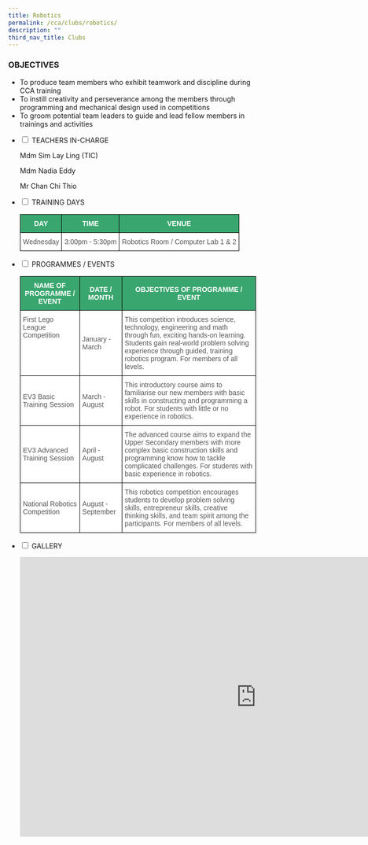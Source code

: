 ```yaml
---
title: Robotics
permalink: /cca/clubs/robotics/
description: ""
third_nav_title: Clubs
---
```

### OBJECTIVES

*   To produce team members who exhibit teamwork and discipline during CCA training
*   To instill creativity and perseverance among the members through programming and mechanical design used in competitions
*   To groom potential team leaders to guide and lead fellow members in trainings and activities

<ul class="jekyllcodex_accordion">

<li><input type="checkbox" id="accordion1">
<label for="accordion1">TEACHERS IN-CHARGE</label><div>  
<p>Mdm Sim Lay Ling (TIC)</p>
<p>Mdm&nbsp;Nadia Eddy</p>
<p>Mr Chan Chi Thio</p>
</div></li>

<li><input type="checkbox" id="accordion2">
<label for="accordion2">TRAINING DAYS</label><div>  

<p>
<style type="text/css">
.tg  {border-collapse:collapse;border-spacing:0;}
.tg td{border-color:black;border-style:solid;border-width:1px;font-family:Arial, sans-serif;font-size:14px;
  overflow:hidden;padding:10px 5px;word-break:normal;}
.tg th{border-color:black;border-style:solid;border-width:1px;font-family:Arial, sans-serif;font-size:14px;
  font-weight:normal;overflow:hidden;padding:10px 5px;word-break:normal;}
.tg .tg-k0s0{background-color:#3AA66F;color:#FFF;font-weight:bold;text-align:center;vertical-align:middle}
.tg .tg-mwz3{background-color:#FFF;color:#565656;text-align:left;vertical-align:middle}
</style>
<table class="tg">
<thead>
  <tr>
    <th class="tg-k0s0"><span style="color:#FFF;background-color:#3AA66F">DAY</span></th>
    <th class="tg-k0s0"><span style="color:#FFF;background-color:#3AA66F">TIME</span></th>
    <th class="tg-k0s0"><span style="color:#FFF;background-color:#3AA66F">VENUE</span></th>
  </tr>
</thead>
<tbody>
  <tr>
    <td class="tg-mwz3"><span style="color:#565656">Wednesday</span></td>
    <td class="tg-mwz3"><span style="color:#565656">3:00pm - 5:30pm</span></td>
    <td class="tg-mwz3"><span style="color:#565656">Robotics Room / Computer Lab 1 &amp; 2</span></td>
  </tr>
</tbody>
</table>
</p>
</div></li>

<li><input type="checkbox" id="accordion3">
<label for="accordion3">PROGRAMMES / EVENTS</label><div>

<p>
<style type="text/css">
.tg  {border-collapse:collapse;border-spacing:0;}
.tg td{border-color:black;border-style:solid;border-width:1px;font-family:Arial, sans-serif;font-size:14px;
  overflow:hidden;padding:10px 5px;word-break:normal;}
.tg th{border-color:black;border-style:solid;border-width:1px;font-family:Arial, sans-serif;font-size:14px;
  font-weight:normal;overflow:hidden;padding:10px 5px;word-break:normal;}
.tg .tg-61iw{background-color:#FFF;color:#F00;text-align:left;vertical-align:top}
.tg .tg-k0s0{background-color:#3AA66F;color:#FFF;font-weight:bold;text-align:center;vertical-align:middle}
.tg .tg-mwz3{background-color:#FFF;color:#565656;text-align:left;vertical-align:middle}
</style>
<table class="tg">
<thead>
  <tr>
    <th class="tg-k0s0"><span style="color:#FFF;background-color:#3AA66F">NAME OF PROGRAMME / EVENT</span></th>
    <th class="tg-k0s0"><span style="color:#FFF;background-color:#3AA66F">DATE / MONTH</span></th>
    <th class="tg-k0s0"><span style="color:#FFF;background-color:#3AA66F">OBJECTIVES OF PROGRAMME / EVENT</span></th>
  </tr>
</thead>
<tbody>
  <tr>
    <td class="tg-61iw"><span style="color:#565656">First Lego League Competition</span><br></td>
    <td class="tg-mwz3"><span style="color:#565656">January - March</span>   </td>
    <td class="tg-mwz3"><span style="color:#565656">This competition introduces science, technology, engineering and math through fun, exciting hands-on learning. Students gain real-world problem solving experience through guided, training robotics program. For members of all levels.</span></td>
  </tr>
  <tr>
    <td class="tg-mwz3"><span style="color:#565656">EV3</span><span style="background-color:transparent"> Basic Training Session</span></td>
    <td class="tg-mwz3"><span style="color:#565656">March - August</span></td>
    <td class="tg-mwz3"><span style="color:#565656">This introductory course aims to familiarise our new members with basic skills in constructing and programming a robot. For students with little or no experience in robotics.</span><br></td>
  </tr>
  <tr>
    <td class="tg-mwz3"><span style="color:#565656">EV3 Advanced Training Session</span></td>
    <td class="tg-mwz3"><span style="color:#565656">April - August</span></td>
    <td class="tg-mwz3"><span style="color:#565656">The advanced course aims to expand the Upper Secondary members with more complex basic construction skills and programming know how to tackle complicated challenges. For students with basic experience in robotics.</span></td>
  </tr>
  <tr>
    <td class="tg-mwz3"><span style="color:#565656">National Robotics Competition</span></td>
    <td class="tg-mwz3"><span style="color:#565656">August - September</span></td>
    <td class="tg-mwz3"><span style="color:#565656">This robotics competition encourages students to develop problem solving skills, entrepreneur skills, creative thinking skills, and team spirit among the participants. For members of all levels.</span></td>
  </tr>
</tbody>
</table>

</p></div></li><li><input type="checkbox" id="accordion4">
<label for="accordion4">GALLERY</label><div>
<p>
<iframe src="https://docs.google.com/presentation/d/e/2PACX-1vROzHz8B7Qq9tRcD4lwOl9cpA8OCn08S-A6gHMepysLy5bukmZSBVGGyfoN5w-6Ez1EW29qZeqz0Eys/embed?start=true&amp;loop=true&amp;delayms=3000" frameborder="0" width="960" height="569" allowfullscreen="true"></iframe>
</p>
</div></li>
</ul>